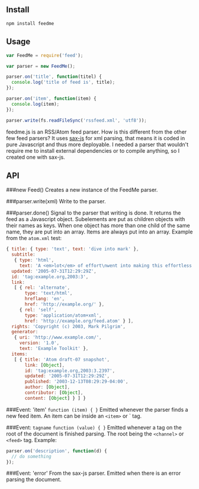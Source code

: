 Install
------------

    npm install feedme


Usage
------------------

```javascript
var FeedMe = require('feed');

var parser = new FeedMe();

parser.on('title', function(titel) {
  console.log('title of feed is', title);
});

parser.on('item', function(item) {
  console.log(item);
});

parser.write(fs.readFileSync('rssfeed.xml', 'utf8'));
```

feedme.js is an RSS/Atom feed parser. How is this different from the other few feed parsers? It uses [sax-js](https://github.com/isaacs/sax-js) for xml parsing, that means it is coded in pure Javascript and thus more deployable. I needed a parser that wouldn't require me to install external dependencies or to compile anything, so I created one with sax-js.


API
---
###new Feed()
Creates a new instance of the FeedMe parser.

###parser.write(xml)
Write to the parser.

###parser.done()
Signal to the parser that writing is done. It returns the feed as a Javascript object. Subelements are put as children objects with their names as keys. When one object has more than one child of the same name, they are put into an array. Items are always put into an array. Example from the `atom.xml` test:

```javascript
{ title: { type: 'text', text: 'dive into mark' },
  subtitle: 
   { type: 'html',
     text: 'A <em>lot</em> of effort\nwent into making this effortless' },
  updated: '2005-07-31T12:29:29Z',
  id: 'tag:example.org,2003:3',
  link: 
   [ { rel: 'alternate',
       type: 'text/html',
       hreflang: 'en',
       href: 'http://example.org/' },
     { rel: 'self',
       type: 'application/atom+xml',
       href: 'http://example.org/feed.atom' } ],
  rights: 'Copyright (c) 2003, Mark Pilgrim',
  generator: 
   { uri: 'http://www.example.com/',
     version: '1.0',
     text: 'Example Toolkit' },
  items: 
   [ { title: 'Atom draft-07 snapshot',
       link: [Object],
       id: 'tag:example.org,2003:3.2397',
       updated: '2005-07-31T12:29:29Z',
       published: '2003-12-13T08:29:29-04:00',
       author: [Object],
       contributor: [Object],
       content: [Object] } ] }
```


###Event: 'item'
`function (item) { }`
Emitted whenever the parser finds a new feed item. An item can be inside an `<item>` or <entry>` tag.

###Event: `tagname`
`function (value) { }`
Emitted whenever a tag on the root of the document is finished parsing. The root being the `<channel>` or `<feed>` tag. Example:

```javascript
parser.on('description', function(d) {
  // do something
});
```

###Event: 'error'
From the sax-js parser. Emitted when there is an error parsing the document.
